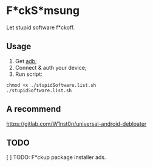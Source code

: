 # F\*ckS\*msung

Let stupid software f\*ckoff.

## Usage

1. Get [adb](https://developer.android.com/studio/command-line/adb);
2. Connect & auth your device;
3. Run script:

```shell
chmod +x ./stupidSoftware.list.sh
./stupidSoftware.list.sh
```

## A recommend

https://gitlab.com/W1nst0n/universal-android-debloater

## TODO

[ ] TODO: F\*ckup package installer ads.
